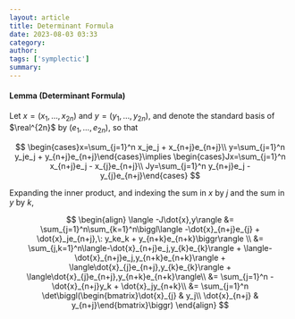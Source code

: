 ```yaml
---
layout: article
title: Determinant Formula
date: 2023-08-03 03:33
category: 
author: 
tags: ['symplectic']
summary: 
---
```


#### Lemma (Determinant Formula)
Let $x=(x_1,\ldots ,x_{2n})$ and $y=(y_1,\ldots,y_{2n})$, and denote the standard basis of $\real^{2n}$ by $(e_1,\ldots ,e_{2n})$, so that

$$
\begin{cases}x=\sum_{j=1}^n x_je_j + x_{n+j}e_{n+j}\\ y=\sum_{j=1}^n y_je_j + y_{n+j}e_{n+j}\end{cases}\implies \begin{cases}Jx=\sum_{j=1}^n x_{n+j}e_j - x_{j}e_{n+j}\\ Jy=\sum_{j=1}^n y_{n+j}e_j - y_{j}e_{n+j}\end{cases}
$$

Expanding the inner product, and indexing the sum in $x$ by $j$ and the sum in $y$ by $k$,

$$
\begin{align}
\langle -J\dot{x},y\rangle &= \sum_{j=1}^n\sum_{k=1}^n\biggl\langle -\dot{x}_{n+j}e_{j} + \dot{x}_je_{n+j},\: y_ke_k + y_{n+k}e_{n+k}\biggr\rangle \\
&= \sum_{j,k=1}^n\langle-\dot{x}_{n+j}e_j,y_{k}e_{k}\rangle + \langle-\dot{x}_{n+j}e_j,y_{n+k}e_{n+k}\rangle + \langle\dot{x}_{j}e_{n+j},y_{k}e_{k}\rangle + \langle\dot{x}_{j}e_{n+j},y_{n+k}e_{n+k}\rangle\\
&= \sum_{j=1}^n -\dot{x}_{n+j}y_k + \dot{x}_jy_{n+k}\\
&= \sum_{j=1}^n \det\biggl(\begin{bmatrix}\dot{x}_{j} & y_j\\ \dot{x}_{n+j} & y_{n+j}\end{bmatrix}\biggr)
\end{align}
$$ 

